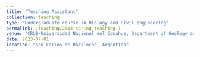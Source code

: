 ```yaml
---
title: "Teaching Assistant"
collection: teaching
type: "Undergraduate course in Biology and Civil engineering"
permalink: /teaching/2014-spring-teaching-1
venue: "CRUB-Universidad Nacional del Comahue, Department of Geology and Petroleum"
date: 2023-07-01
location: "San Carlos de Bariloche, Argentina"
---
```




